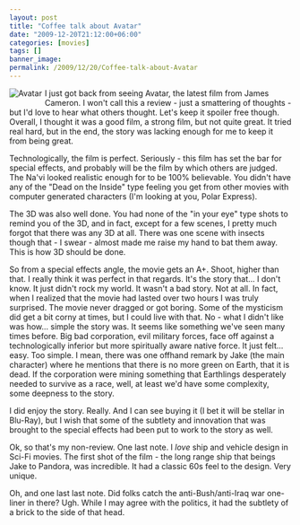 ```yaml
---
layout: post
title: "Coffee talk about Avatar"
date: "2009-12-20T21:12:00+06:00"
categories: [movies]
tags: []
banner_image: 
permalink: /2009/12/20/Coffee-talk-about-Avatar
---
```


<img src="https://static.raymondcamden.com/images/cfjedi/Avatar-Teaser-Poster.jpg" align="left" title="Avatar" style="margin-right:5px;margin-bottom:5px" /> I just got back from seeing Avatar, the latest film from James Cameron. I won't call this a review - just a smattering of thoughts - but I'd love to hear what others thought. Let's keep it spoiler free though. Overall, I thought it was a good film, a strong film, but not quite great. It tried real hard, but in the end, the story was lacking enough for me to keep it from being great.

Technologically, the film is perfect. Seriously - this film has set the bar for special effects, and probably will be the film by which others are judged. The Na'vi looked realistic enough for to be 100% believable. You didn't have any of the "Dead on the Inside" type feeling you get from other movies with computer generated characters (I'm looking at you, Polar Express). 

The 3D was also well done. You had none of the "in your eye" type shots to remind you of the 3D, and in fact, except for a few scenes, I pretty much forgot that there was any 3D at all. There was one scene with insects though that - I swear - almost made me raise my hand to bat them away. This is how 3D should be done.

So from a special effects angle, the movie gets an A+. Shoot, higher than that. I really think it was perfect in that regards. It's the story that... I don't know. It just didn't rock my world. It wasn't a bad story. Not at all. In fact, when I realized that the movie had lasted over two hours I was truly surprised. The movie never dragged or got boring. Some of the mysticism did get a bit corny at times, but I could live with that. No - what I didn't like was how... simple the story was. It seems like something we've seen many times before. Big bad corporation, evil military forces, face off against a technologically inferior but more spiritually aware native force. It just felt... easy. Too simple. I mean, there was one offhand remark by Jake (the main character) where he mentions that there is no more green on Earth, that it is dead. If the corporation were mining something that Earthlings desperately needed to survive as a race, well, at least we'd have some complexity, some  deepness to the story.

I did enjoy the story. Really. And I can see buying it (I bet it will be stellar in Blu-Ray), but I wish that some of the subtlety and innovation that was brought to the special effects had been put to work to the story as well.

Ok, so that's my non-review. One last note. I <i>love</i> ship and vehicle design in Sci-Fi movies. The first shot of the film - the long range ship that beings Jake to Pandora, was incredible. It had a classic 60s feel to the design. Very unique. 

Oh, and one last last note. Did folks catch the anti-Bush/anti-Iraq war one-liner in there? Ugh. While I may agree with the politics, it had the subtlety of a brick to the side of that head.
